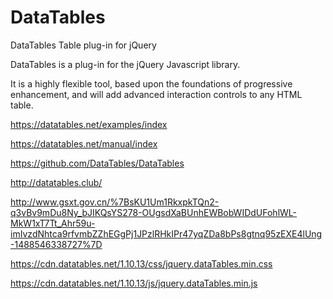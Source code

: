 # DataTables

DataTables Table plug-in for jQuery

DataTables is a plug-in for the jQuery Javascript library.

It is a highly flexible tool, based upon the foundations of progressive enhancement, and will add advanced interaction controls to any HTML table.

https://datatables.net/examples/index

https://datatables.net/manual/index

https://github.com/DataTables/DataTables

http://datatables.club/

http://www.gsxt.gov.cn/%7BsKU1Um1RkxpkTQn2-q3vBv9mDu8Ny_bJIKQsYS278-OUgsdXaBUnhEWBobWIDdUFohlWL-MkW1xT7Tt_Ahr59u-imIvzdNhtca9rfvmbZZhEGgPj1JPzlRHkIPr47yqZDa8bPs8gtnq95zEXE4lUng-1488546338727%7D

https://cdn.datatables.net/1.10.13/css/jquery.dataTables.min.css

https://cdn.datatables.net/1.10.13/js/jquery.dataTables.min.js
